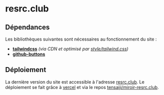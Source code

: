 # __resrc.club__

## Dépendances
Les bibliothèques suivantes sont nécessaires au fonctionnement du site :
- [__tailwindcss__](https://tailwindcss.com) _(via CDN et optimisé par [style/tailwind.css](style/tailwind.css))_
- [__github-buttons__](https://buttons.github.io/)

## Déploiement
La dernière version du site est accessible à l'adresse [resrc.club](https://resrc.club). Le déploiement se fait grâce à [vercel](https://vercel.com) et via le repos [tensaiji/miroir-resrc.club](https://github.com/tensaiji/miroir-resrc.club).